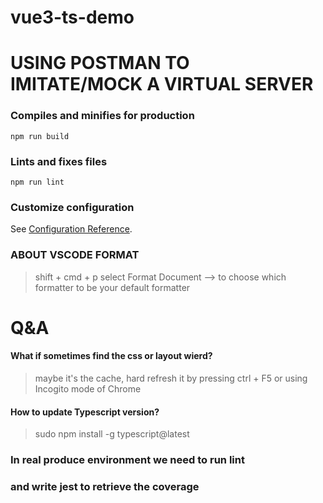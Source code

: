 # vue3-ts-demo
# USING POSTMAN TO IMITATE/MOCK A VIRTUAL SERVER
### Compiles and minifies for production
```
npm run build
```
### Lints and fixes files
```
npm run lint
```
### Customize configuration
See [Configuration Reference](https://cli.vuejs.org/config/).

### ABOUT VSCODE FORMAT
> shift + cmd + p
> select Format Document  --> to choose which formatter to be your default formatter

# Q&A
#### What if sometimes find the css or layout wierd?
> maybe it's the cache, hard refresh it by pressing ctrl + F5 or using Incogito mode of Chrome
#### How to update Typescript version?
> sudo npm install -g typescript@latest

### In real produce environment we need to run lint 
### and write jest to retrieve the coverage
